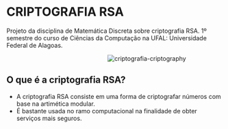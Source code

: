 # CRIPTOGRAFIA RSA
Projeto da disciplina de Matemática Discreta sobre criptografia RSA. 1º semestre do curso de Ciências da Computação na UFAL: Universidade Federal de Alagoas.

‎ ‎ ‎ ‎ ‎ ‎ ‎ ‎ ‎ ‎ ‎ ‎ ‎ ‎ ‎ ‎ ‎ ‎ ‎ ‎ ‎ ‎ ‎ ‎ ‎ ‎ ‎ ‎ ‎ ‎ ‎ ‎ ‎ ‎ ‎ ‎ ‎ ‎ ‎ ‎ ‎ ‎ ‎ ‎ ‎ ‎ ‎ ‎ ‎  ‎ ‎ ‎ ‎ ‎ ‎ ‎ ‎ ‎ ‎ ‎ ![criptografia-criptography](https://user-images.githubusercontent.com/91018438/202607061-4f5a2560-9d76-4e06-bf9c-1c3335853dc4.gif)

## O que é a criptografia RSA?
* A criptografia RSA consiste em uma forma de criptografar números com base na artimética modular.
* É bastante usada no ramo computacional na finalidade de obter serviços mais seguros.


